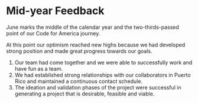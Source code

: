 # Mid-year Feedback

June marks the middle of the calendar year and the two-thirds-passed point of our Code for America journey.

At this point our optimism reached new highs because we had developed strong position and made great progress towards our goals.

1. Our team had come together and we were able to successfully work and have fun as a team.
2. We had established strong relationships with our collaborators in Puerto Rico and maintained a continuous contact schedule.
2. The ideation and validation phases of the project were successful in generating a project that is desirable, feasible and viable.

